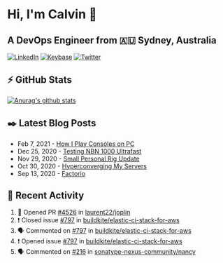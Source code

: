 # Hi, I'm Calvin 🍭
## A DevOps Engineer from 🇦🇺 Sydney, Australia</h3>

[![LinkedIn](https://img.shields.io/badge/-c–bui-0077B5?style=flat-square&labelColor=0077B5&logo=LinkedIn&logoColor=white)](https://www.linkedin.com/in/c-bui/)
[![Keybase](https://img.shields.io/badge/-calvinbui-ff6f21?style=flat-square&labelColor=ff6f21&logo=Keybase&logoColor=white)](https://keybase.io/calvinbui)
[![Twitter](https://img.shields.io/badge/-ASAPCalvin-1DA1F2?style=flat-square&labelColor=1DA1F2&logo=Twitter&logoColor=white)](https://twitter.com/ASAPCalvin)

<!-- https://github.com/rishavanand/github-profilinator -->
## ⚡ GitHub Stats
[![Anurag's github stats](https://github-readme-stats.vercel.app/api?username=calvinbui&count_private=true&hide_title=true)](https://github.com/anuraghazra/github-readme-stats)

<!-- https://github.com/gautamkrishnar/blog-post-workflow -->
## ✒️ Latest Blog Posts

<!-- BLOG-POST-LIST:START -->
- Feb 7, 2021 - [How I Play Consoles on PC](https://calvin.me/how-i-play-consoles-on-pc)
- Dec 25, 2020 - [Testing NBN 1000 Ultrafast](https://calvin.me/testing-nbn-1000-ultrafast)
- Nov 29, 2020 - [Small Personal Rig Update](https://calvin.me/small-personal-rig-update)
- Oct 30, 2020 - [Hyperconverging My Servers](https://calvin.me/hyperconverging-my-servers)
- Sep 13, 2020 - [Factorio](https://calvin.me/factorio)

<!-- BLOG-POST-LIST:END -->

## 🏃‍ Recent Activity

<!--START_SECTION:activity-->
1. 💪 Opened PR [#4526](https://github.com/laurent22/joplin/pull/4526) in [laurent22/joplin](https://github.com/laurent22/joplin)
2. ❗️ Closed issue [#797](https://github.com/buildkite/elastic-ci-stack-for-aws/issues/797) in [buildkite/elastic-ci-stack-for-aws](https://github.com/buildkite/elastic-ci-stack-for-aws)
3. 🗣 Commented on [#797](https://github.com/buildkite/elastic-ci-stack-for-aws/issues/797) in [buildkite/elastic-ci-stack-for-aws](https://github.com/buildkite/elastic-ci-stack-for-aws)
4. ❗️ Opened issue [#797](https://github.com/buildkite/elastic-ci-stack-for-aws/issues/797) in [buildkite/elastic-ci-stack-for-aws](https://github.com/buildkite/elastic-ci-stack-for-aws)
5. 🗣 Commented on [#216](https://github.com/sonatype-nexus-community/nancy/issues/216) in [sonatype-nexus-community/nancy](https://github.com/sonatype-nexus-community/nancy)
<!--END_SECTION:activity-->
